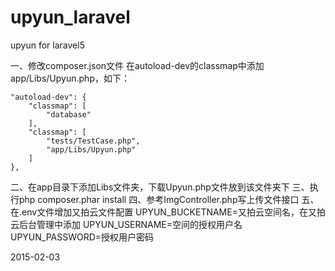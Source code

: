 # upyun_laravel
upyun for laravel5

一、修改composer.json文件
  在autoload-dev的classmap中添加app/Libs/Upyun.php，如下：
  
	"autoload-dev": {
		"classmap": [
			"database"
		],
		"classmap": [
			"tests/TestCase.php",
			"app/Libs/Upyun.php"
		]
	},
二、在app目录下添加Libs文件夹，下载Upyun.php文件放到该文件夹下
三、执行php composer.phar install
四、参考ImgController.php写上传文件接口
五、在.env文件增加又拍云文件配置
UPYUN_BUCKETNAME=又拍云空间名，在又拍云后台管理中添加
UPYUN_USERNAME=空间的授权用户名
UPYUN_PASSWORD=授权用户密码

2015-02-03
